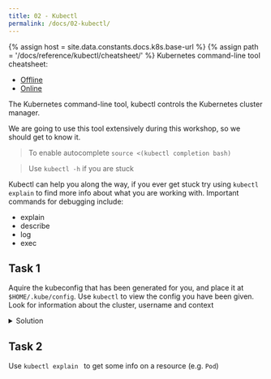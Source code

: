 ```yaml
---
title: 02 - Kubectl
permalink: /docs/02-kubectl/
---
```


{% assign host = site.data.constants.docs.k8s.base-url %}
{% assign path = '/docs/reference/kubectl/cheatsheet/' %}
Kubernetes command-line tool cheatsheet:
* [Offline]({{host.offline}}{{path}})
* [Online]({{host.online}}{{path}})


The Kubernetes command-line tool, kubectl controls the Kubernetes cluster manager.

We are going to use this tool extensively during this workshop, so we should get to know it.

> To enable autocomplete
`source <(kubectl completion bash)`

> Use `kubectl -h` if you are stuck

Kubectl can help you along the way, if you ever get stuck try using `kubectl explain`
to find more info about what you are working with.
Important commands for debugging include:
- explain
- describe
- log
- exec


## Task 1

Aquire the kubeconfig that has been generated for you, and place it at `$HOME/.kube/config`. Use `kubectl` to view the config you have been given. Look for information about the cluster, username and context

<details>
 <summary>Solution</summary>
 <div markdown="1">

### Solution 1: View Config

- `kubectl config view`

 </div>
</details>  


## Task 2

Use `kubectl explain ` to get some info on a resource (e.g. `Pod`)
